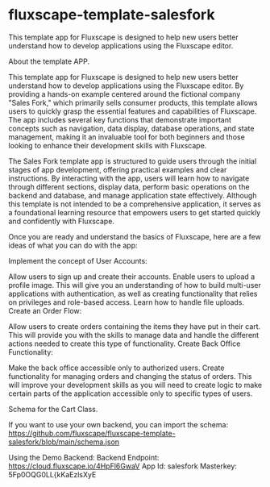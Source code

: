 # fluxscape-template-salesfork
This template app for Fluxscape is designed to help new users better understand how to develop applications using the Fluxscape editor.

About the template APP.

This template app for Fluxscape is designed to help new users better understand how to develop applications using the Fluxscape editor. By providing a hands-on example centered around the fictional company "Sales Fork," which primarily sells consumer products, this template allows users to quickly grasp the essential features and capabilities of Fluxscape. The app includes several key functions that demonstrate important concepts such as navigation, data display, database operations, and state management, making it an invaluable tool for both beginners and those looking to enhance their development skills with Fluxscape.

The Sales Fork template app is structured to guide users through the initial stages of app development, offering practical examples and clear instructions. By interacting with the app, users will learn how to navigate through different sections, display data, perform basic operations on the backend and database, and manage application state effectively. Although this template is not intended to be a comprehensive application, it serves as a foundational learning resource that empowers users to get started quickly and confidently with Fluxscape.

Once you are ready and understand the basics of Fluxscape, here are a few ideas of what you can do with the app:

Implement the concept of User Accounts:

Allow users to sign up and create their accounts.
Enable users to upload a profile image.
This will give you an understanding of how to build multi-user applications with authentication, as well as creating functionality that relies on privileges and role-based access.
Learn how to handle file uploads.
Create an Order Flow:

Allow users to create orders containing the items they have put in their cart.
This will provide you with the skills to manage data and handle the different actions needed to create this type of functionality.
Create Back Office Functionality:

Make the back office accessible only to authorized users.
Create functionality for managing orders and changing the status of orders.
This will improve your development skills as you will need to create logic to make certain parts of the application accessible only to specific types of users.


Schema for the Cart Class.

If you want to use your own backend, you can import the  schema: https://github.com/fluxscape/fluxscape-template-salesfork/blob/main/schema.json

Using the Demo Backend:
Backend Endpoint:  https://cloud.fluxscape.io/4HpFl6GwaV
App Id: salesfork
Masterkey: 5Fp0OQG0LL{kKaEzlsXyE
